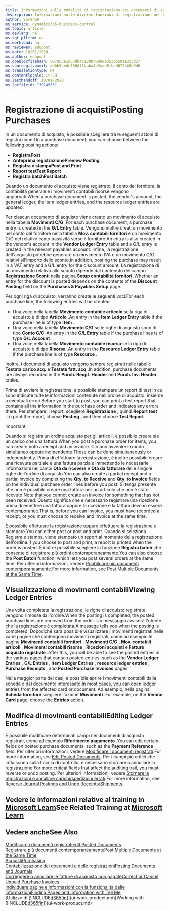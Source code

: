 ```yaml
---
title: Informazioni sulle modalità di registrazione dei documenti di acquisto | Documenti Microsoft
description: Informazioni sulle diverse funzioni di registrazione per registrare documenti di acquisto e sul modo in cui aggiornare documenti registrati.
author: SorenGP
ms.service: dynamics365-business-central
ms.topic: article
ms.devlang: na
ms.tgt_pltfrm: na
ms.workload: na
ms.reviewer: edupont
ms.date: 10/01/2020
ms.author: edupont
ms.openlocfilehash: 687a63e1d53db4c120070de0a353b3501a335d27
ms.sourcegitcommit: ddbb5cede750df1baba4b3eab8fbed6744b5b9d6
ms.translationtype: HT
ms.contentlocale: it-CH
ms.lasthandoff: 10/01/2020
ms.locfileid: "3914953"
---
```

# <a name="posting-purchases"></a><span data-ttu-id="c84e0-103">Registrazione di acquisti</span><span class="sxs-lookup"><span data-stu-id="c84e0-103">Posting Purchases</span></span>
<span data-ttu-id="c84e0-104">In un documento di acquisto, è possibile scegliere tra le seguenti azioni di registrazione:</span><span class="sxs-lookup"><span data-stu-id="c84e0-104">On a purchase document, you can choose between the following posting actions:</span></span>

* <span data-ttu-id="c84e0-105">**Registra**</span><span class="sxs-lookup"><span data-stu-id="c84e0-105">**Post**</span></span>
* <span data-ttu-id="c84e0-106">**Anteprima registrazione**</span><span class="sxs-lookup"><span data-stu-id="c84e0-106">**Preview Posting**</span></span>
* <span data-ttu-id="c84e0-107">**Registra e stampa**</span><span class="sxs-lookup"><span data-stu-id="c84e0-107">**Post and Print**</span></span>
* <span data-ttu-id="c84e0-108">**Report test**</span><span class="sxs-lookup"><span data-stu-id="c84e0-108">**Test Report**</span></span>
* <span data-ttu-id="c84e0-109">**Registra batch**</span><span class="sxs-lookup"><span data-stu-id="c84e0-109">**Post Batch**</span></span>

<span data-ttu-id="c84e0-110">Quando un documento di acquisto viene registrato, il conto del fornitore, la contabilità generale e i movimenti contabili risorse vengono aggiornati.</span><span class="sxs-lookup"><span data-stu-id="c84e0-110">When a purchase document is posted, the vendor's account, the general ledger, the item ledger entries, and the resource ledger entries  are updated.</span></span>

<span data-ttu-id="c84e0-111">Per ciascun documento di acquisto viene creato un movimento di acquisto nella tabella **Movimenti C/G** .</span><span class="sxs-lookup"><span data-stu-id="c84e0-111">For each purchase document, a purchase entry is created in the **G/L Entry** table.</span></span> <span data-ttu-id="c84e0-112">Vengono inoltre creati un movimento nel conto del fornitore nella tabella **Mov. contabili fornitori** e un movimento C/G nel relativo conto passività verso il fornitore.</span><span class="sxs-lookup"><span data-stu-id="c84e0-112">An entry is also created in the vendor's account in the **Vendor Ledger Entry** table and a G/L entry is created in the relevant payables account.</span></span> <span data-ttu-id="c84e0-113">Infine, la registrazione dell'acquisto potrebbe generare un movimento IVA e un movimento C/G relativi all'importo dello sconto.</span><span class="sxs-lookup"><span data-stu-id="c84e0-113">In addition, posting the purchase may result in a VAT entry and a G/L entry for the discount amount.</span></span> <span data-ttu-id="c84e0-114">La registrazione di un movimento relativo allo sconto dipende dal contenuto del campo **Registrazione Sconti** nella pagina **Setup contabilità fornitori** .</span><span class="sxs-lookup"><span data-stu-id="c84e0-114">Whether an entry for the discount is posted depends on the contents of the **Discount Posting** field on the **Purchases & Payables Setup** page.</span></span>

<span data-ttu-id="c84e0-115">Per ogni riga di acquisto, verranno create le seguenti voci:</span><span class="sxs-lookup"><span data-stu-id="c84e0-115">For each purchase line, the following entries will be created:</span></span>
- <span data-ttu-id="c84e0-116">Una voce nella tabella **Movimento contabile articolo** se la riga di acquisto è di tipo **Articolo** .</span><span class="sxs-lookup"><span data-stu-id="c84e0-116">An entry in the **Item Ledger Entry** table if the purchase line is of type **Item** .</span></span>
- <span data-ttu-id="c84e0-117">Una voce nella tabella **Movimento C/G** se le righe di acquisto sono di tipo **Conto G/C** .</span><span class="sxs-lookup"><span data-stu-id="c84e0-117">An entry in the **G/L Entry** table if the purchase lines is of type **G/L Account**</span></span>
- <span data-ttu-id="c84e0-118">Una voce nella tabella **Movimento contabile risorsa** se la riga di acquisto è di tipo **Risorsa** .</span><span class="sxs-lookup"><span data-stu-id="c84e0-118">An entry in the **Resource Ledger Entry** table if the purchase line is of type **Resource** .</span></span>

<span data-ttu-id="c84e0-119">Inoltre, i documenti di acquisto vengono sempre registrati nelle tabelle **Testata carico acq.** e **Testate fatt. acq** .</span><span class="sxs-lookup"><span data-stu-id="c84e0-119">In addition, purchase documents are always recorded in the **Purch. Recpt. Header** and **Purch. Inv. Header** tables.</span></span>

<span data-ttu-id="c84e0-120">Prima di avviare la registrazione, è possibile stampare un report di test in cui sono indicate tutte le informazioni contenute nell'ordine di acquisto, insieme a eventuali errori.</span><span class="sxs-lookup"><span data-stu-id="c84e0-120">Before you start to post, you can print a test report that contains all the information in the purchase order and indicates any errors there.</span></span> <span data-ttu-id="c84e0-121">Per stampare il report, scegliere **Registrazione** , quindi **Report test** .</span><span class="sxs-lookup"><span data-stu-id="c84e0-121">To print the report, choose **Posting** , and then choose **Test Report** .</span></span>

> [!IMPORTANT]  
>   <span data-ttu-id="c84e0-122">Quando si registra un ordine acquisto per gli articoli, è possibile creare sia un carico che una fattura.</span><span class="sxs-lookup"><span data-stu-id="c84e0-122">When you post a purchase order for items, you can create both a receipt and an invoice.</span></span> <span data-ttu-id="c84e0-123">Ciò può avvenire in modo simultaneo oppure indipendente.</span><span class="sxs-lookup"><span data-stu-id="c84e0-123">These can be done simultaneously or independently.</span></span> <span data-ttu-id="c84e0-124">Prima di effettuare la registrazione, è inoltre possibile creare una ricevuta parziale e una fattura parziale immettendo le necessarie informazioni nei campi **Qtà da ricevere** e **Qtà da fatturare** delle singole righe dell'ordine di acquisto.</span><span class="sxs-lookup"><span data-stu-id="c84e0-124">You can also create a partial receipt and a partial invoice by completing the **Qty. to Receive** and **Qty. to Invoice** fields on the individual purchase order lines before you post.</span></span> <span data-ttu-id="c84e0-125">Si tenga presente che non è possibile creare una fattura per un articolo che non è stato ricevuto.</span><span class="sxs-lookup"><span data-stu-id="c84e0-125">Note that you cannot create an invoice for something that has not been received.</span></span> <span data-ttu-id="c84e0-126">Questo significa che è necessario registrare una ricezione prima di emettere una fattura oppure la ricezione e la fattura devono essere contemporanee.</span><span class="sxs-lookup"><span data-stu-id="c84e0-126">That is, before you can invoice, you must have recorded a receipt, or you must choose to receive and invoice at the same time.</span></span>

<span data-ttu-id="c84e0-127">È possibile effettuare la registrazione oppure effettuare la registrazione e stampare.</span><span class="sxs-lookup"><span data-stu-id="c84e0-127">You can either post or post and print.</span></span> <span data-ttu-id="c84e0-128">Quando si seleziona Registra e stampa, viene stampato un report al momento della registrazione dell'ordine.</span><span class="sxs-lookup"><span data-stu-id="c84e0-128">If you choose to post and print, a report is printed when the order is posted.</span></span> <span data-ttu-id="c84e0-129">È inoltre possibile scegliere la funzione **Registra batch** che consente di registrare più ordini contemporaneamente.</span><span class="sxs-lookup"><span data-stu-id="c84e0-129">You can also choose the **Post Batch** function, which lets you post several orders at the same time.</span></span> <span data-ttu-id="c84e0-130">Per ulteriori informazioni, vedere [Pubblicare più documenti contemporaneamente](ui-batch-posting.md).</span><span class="sxs-lookup"><span data-stu-id="c84e0-130">For more information, see [Post Multiple Documents at the Same Time](ui-batch-posting.md).</span></span>

## <a name="viewing-ledger-entries"></a><span data-ttu-id="c84e0-131">Visualizzazione di movimenti contabili</span><span class="sxs-lookup"><span data-stu-id="c84e0-131">Viewing Ledger Entries</span></span>
<span data-ttu-id="c84e0-132">Una volta completata la registrazione, le righe di acquisto registrate vengono rimosse dall'ordine.</span><span class="sxs-lookup"><span data-stu-id="c84e0-132">When the posting is completed, the posted purchase lines are removed from the order.</span></span> <span data-ttu-id="c84e0-133">Un messaggio avviserà l'utente che la registrazione è completata.</span><span class="sxs-lookup"><span data-stu-id="c84e0-133">A message tells you when the posting is completed.</span></span> <span data-ttu-id="c84e0-134">Dopodiché sarà possibile visualizzare i movimenti registrati nelle varie pagine che contengono movimenti registrati, come ad esempio le pagine **Movimenti contabili fornitori** , **Movimenti C/G** , **Mov. contabili articoli** , **Movimenti contabili risorse** , **Ricezioni acquisti** e **Fatture acquisto registrate** .</span><span class="sxs-lookup"><span data-stu-id="c84e0-134">After this, you will be able to see the posted entries in the various pages that contain posted entries, such as the **Vendor Ledger Entries** , **G/L Entries** , **Item Ledger Entries** , **resource ledger entries** , **Purchase Receipts** , and **Posted Purchase Invoices** pages.</span></span>

<span data-ttu-id="c84e0-135">Nella maggior parte dei casi, è possibile aprire i movimenti contabili dalla scheda o dal documento interessato.</span><span class="sxs-lookup"><span data-stu-id="c84e0-135">In most cases, you can open ledger entries from the affected card or document.</span></span> <span data-ttu-id="c84e0-136">Ad esempio, nella pagina **Scheda fornitore** scegliere l'azione **Movimenti** .</span><span class="sxs-lookup"><span data-stu-id="c84e0-136">For example, on the **Vendor Card** page, choose the **Entries** action.</span></span>

## <a name="editing-ledger-entries"></a><span data-ttu-id="c84e0-137">Modifica di movimenti contabili</span><span class="sxs-lookup"><span data-stu-id="c84e0-137">Editing Ledger Entries</span></span>
<span data-ttu-id="c84e0-138">È possibile modificare determinati campi nei documenti di acquisto registrati, come ad esempio **Riferimento pagamento** .</span><span class="sxs-lookup"><span data-stu-id="c84e0-138">You can edit certain fields on posted purchase documents, such as the **Payment Reference** field.</span></span> <span data-ttu-id="c84e0-139">Per ulteriori informazioni, vedere [Modificare i documenti registrati](across-edit-posted-document.md).</span><span class="sxs-lookup"><span data-stu-id="c84e0-139">For more information, see [Edit Posted Documents](across-edit-posted-document.md).</span></span> <span data-ttu-id="c84e0-140">Per i campi più critici che influiscono sulla traccia di controllo, è necessario stornare o annullare la registrazione.</span><span class="sxs-lookup"><span data-stu-id="c84e0-140">For more critical fields that affect the auditing trail, you must reverse or undo posting.</span></span> <span data-ttu-id="c84e0-141">Per ulteriori informazioni, vedere [Stornare le registrazioni e annullare carichi/spedizioni errati](finance-how-reverse-journal-posting.md).</span><span class="sxs-lookup"><span data-stu-id="c84e0-141">For more information, see [Reverse Journal Postings and Undo Receipts/Shipments](finance-how-reverse-journal-posting.md).</span></span>

## <a name="see-related-training-at-microsoft-learn"></a><span data-ttu-id="c84e0-142">Vedere le informazioni relative al training in [Microsoft Learn](/learn/modules/receive-invoice-dynamics-d365-business-central/index)</span><span class="sxs-lookup"><span data-stu-id="c84e0-142">See Related Training at [Microsoft Learn](/learn/modules/receive-invoice-dynamics-d365-business-central/index)</span></span>

## <a name="see-also"></a><span data-ttu-id="c84e0-143">Vedere anche</span><span class="sxs-lookup"><span data-stu-id="c84e0-143">See Also</span></span>
[<span data-ttu-id="c84e0-144">Modificare i documenti registrati</span><span class="sxs-lookup"><span data-stu-id="c84e0-144">Edit Posted Documents</span></span>](across-edit-posted-document.md)  
[<span data-ttu-id="c84e0-145">Registrare più documenti contemporaneamente</span><span class="sxs-lookup"><span data-stu-id="c84e0-145">Post Multiple Documents at the Same Time</span></span>](ui-batch-posting.md)  
[<span data-ttu-id="c84e0-146">Acquisti</span><span class="sxs-lookup"><span data-stu-id="c84e0-146">Purchasing</span></span>](purchasing-manage-purchasing.md)  
[<span data-ttu-id="c84e0-147">Contabilizzazione dei documenti e delle registrazioni</span><span class="sxs-lookup"><span data-stu-id="c84e0-147">Posting Documents and Journals</span></span>](ui-post-documents-journals.md)  
[<span data-ttu-id="c84e0-148">Correggere o annullare le fatture di acquisto non pagate</span><span class="sxs-lookup"><span data-stu-id="c84e0-148">Correct or Cancel Unpaid Purchase Invoices</span></span>](purchasing-how-correct-cancel-unpaid-purchase-invoices.md)  
[<span data-ttu-id="c84e0-149">Individuare pagine e informazioni con la funzionalità delle informazioni</span><span class="sxs-lookup"><span data-stu-id="c84e0-149">Finding Pages and Information with Tell Me</span></span>](ui-search.md)  
<span data-ttu-id="c84e0-150">[Utilizzo di [!INCLUDE[d365fin](includes/d365fin_md.md)]](ui-work-product.md)</span><span class="sxs-lookup"><span data-stu-id="c84e0-150">[Working with [!INCLUDE[d365fin](includes/d365fin_md.md)]](ui-work-product.md)</span></span>
